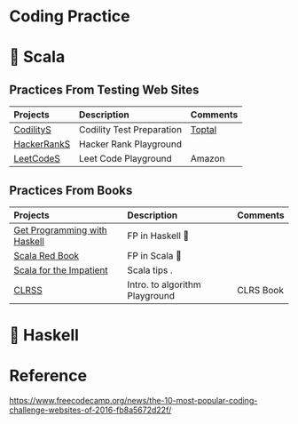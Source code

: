 # Coding Practice

# :bookmark: Scala 

## Practices From Testing Web Sites

|    Projects                  | Description                     |  Comments   |
|:-----------------------------|:--------------------------------|:------------| 
| [CodilityS](codilityS)       | Codility Test Preparation       | [Toptal](http://toptal.com)|
| [HackerRankS](hackerrankS)   | Hacker Rank Playground          |             |
| [LeetCodeS](leetcodeS)       | Leet Code Playground            | Amazon      |


## Practices From Books

|    Projects                                                    | Description                  |  Comments   |
|:---------------------------------------------------------------|:-----------------------------|:------------| 
| [Get Programming with Haskell](https://github.com/setrar/gpw-haskell)  | FP in Haskell  :closed_book: |             |
| [Scala Red Book](https://github.com/setrar/redbook)                    | FP in Scala  :closed_book:   |             |
| [Scala for the Impatient](https://github.com/setrar/impatient)         | Scala tips .                 |             |
| [CLRSS](https://github.com/setrar/clrsS)                               | Intro. to algorithm Playground  | CLRS Book   |

# :bookmark: Haskell 


# Reference

https://www.freecodecamp.org/news/the-10-most-popular-coding-challenge-websites-of-2016-fb8a5672d22f/
